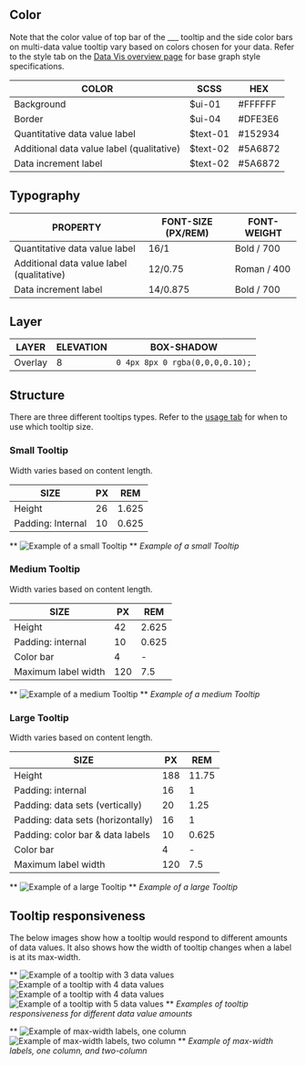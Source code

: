 ## Color
Note that the color value of top bar of the ___ tooltip and the side color bars on multi-data value tooltip vary based on colors chosen for your data. Refer to the style tab on the [Data Vis overview page](/data-vis/overview/colors) for base graph style specifications.

| COLOR            | SCSS                   | HEX        |
|------------------|------------------------|------------|
| Background       | $ui-01                 | #FFFFFF    |
| Border           | $ui-04                 | #DFE3E6    |
| Quantitative data value label | $text-01  | #152934    |
| Additional data value label (qualitative) | $text-02  | #5A6872   |
| Data increment label  | $text-02  | #5A6872  |

## Typography
| PROPERTY         | FONT-SIZE (PX/REM) |  FONT-WEIGHT |
|------------------|--------------------|--------------|
| Quantitative data value label | 16/1  | Bold / 700   |
| Additional data value label (qualitative) | 12/0.75   | Roman / 400   |
| Data increment label  | 14/0.875      | Bold / 700   |

## Layer
| LAYER      | ELEVATION  | BOX-SHADOW                       |
|------------|------------|----------------------------------|
| Overlay    | 8          | `0 4px 8px 0 rgba(0,0,0,0.10);`  |


## Structure
There are three different tooltips types. Refer to the [usage tab](/data-vis/tooltip/usage) for when to use which tooltip size.

### Small Tooltip
Width varies based on content length.

| SIZE                | PX    |  REM   |
|---------------------|-------|--------|
| Height				  |  26   | 1.625  |
| Padding: Internal   |  10   | 0.625  |


**
![Example of a small Tooltip](images/tooltip-1.png)
**
_Example of a small Tooltip_

### Medium Tooltip
Width varies based on content length.

| SIZE                | PX    |  REM   |
|---------------------|-------|--------|
| Height				  |  42   | 2.625  |
| Padding: internal   |  10   | 0.625  |  
| Color bar           |  4    | -      |
| Maximum label width |  120  | 7.5    |  


**
![Example of a medium Tooltip](images/tooltip-2.png)
**
_Example of a medium Tooltip_

### Large Tooltip
Width varies based on content length.

| SIZE                | PX    |  REM   |
|---------------------|-------|--------|
| Height				  | 188   | 11.75  |
| Padding: internal   |  16   | 1      |  
| Padding: data sets (vertically) |  20    | 1.25  |
| Padding: data sets (horizontally)  |  16   | 1   |
| Padding: color bar & data labels   |  10   | 0.625 |
| Color bar      | 4     | -      |
| Maximum label width |  120  | 7.5    |  


**
![Example of a large Tooltip](images/tooltip-3.png)
**
_Example of a large Tooltip_

## Tooltip responsiveness
The below images show how a tooltip would respond to different amounts of data values. It also shows how the width of tooltip changes when a label is at its max-width.

**
![Example of a tooltip with 3 data values](images/tooltip-4.png)
![Example of a tooltip with 4 data values](images/tooltip-5.png)
![Example of a tooltip with 4 data values](images/tooltip-6.png)
![Example of a tooltip with 5 data values](images/tooltip-3.png)
**
_Examples of tooltip responsiveness for different data value amounts_

**
![Example of max-width labels, one column](images/tooltip-7.png)
![Example of max-width labels, two column](images/tooltip-8.png)
**
_Example of max-width labels, one column, and two-column_
